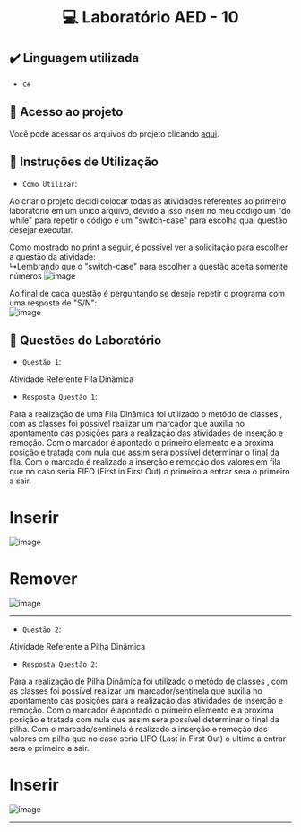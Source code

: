 <h1 align="center"> 💻 Laboratório AED - 10

## ✔️ Linguagem utilizada
- ``C#``

## 📁 Acesso ao projeto
Você pode acessar os arquivos do projeto clicando [aqui](https://github.com/AED-PCO/lab-aed-pco-2022-2-PedroHCunhaV).

## 📝 Instruções de Utilização

- `Como Utilizar`:

Ao criar o projeto decidi colocar todas as atividades referentes ao primeiro laboratório em um único arquivo, devido a isso inseri no meu codigo um "do while" para repetir o código e um "switch-case" para escolha qual questão desejar executar.

Como mostrado no print a seguir, é possível ver a solicitação para escolher a questão da atividade: <br>
  ↳Lembrando que o "switch-case" para escolher a questão aceita somente números
![image](https://user-images.githubusercontent.com/101759330/208002988-90b4ab0e-a066-400e-87b3-6239d1af1cb6.png)

Ao final de cada questão é perguntando se deseja repetir o programa com uma resposta de "S/N":<br>
![image](https://user-images.githubusercontent.com/101759330/187083140-d5ada98b-869f-48fd-b3b2-87fa281aaa90.png)

## 🔨 Questões do Laboratório
- `Questão 1`: 

Atividade Referente Fila Dinâmica

- `Resposta Questão 1`:

Para a realização de uma Fila Dinâmica foi utilizado o metódo de classes , com as classes foi possível realizar um marcador que auxilia no apontamento das posições para a realização das atividades de inserção e remoção. Com o marcador é apontado o primeiro elemento e  a proxima posição e tratada com nula que assim sera possível determinar o final da fila. Com o marcado é realizado a inserção e remoção dos valores em fila que no caso seria FIFO (First in First Out) o primeiro a entrar sera o primeiro a sair.

# Inserir
![image](https://user-images.githubusercontent.com/101759330/208003039-569fee44-9107-4bb7-a1ce-47e78892675a.png)

# Remover 
![image](https://user-images.githubusercontent.com/101759330/208004280-bd0e8d41-0466-4fa1-9db5-6bc6cd40dc46.png)

----------------------------------------------------------------------------------------------------------------------------------------------------------------------

- `Questão 2`:

Atividade Referente a Pilha Dinâmica 

- `Resposta Questão 2`:

Para a realização de Pilha Dinâmica foi utilizado o metódo de classes , com as classes foi possível realizar um marcador/sentinela que auxilia no apontamento das posições para a realização das atividades de inserção e remoção. Com o marcador é apontado o primeiro elemento e  a proxima posição e tratada com nula que assim sera possível determinar o final da pilha. Com o marcado/sentinela é realizado a inserção e remoção dos valores em pilha que no caso seria LIFO (Last in First Out) o ultimo a entrar sera o primeiro a sair.

# Inserir
![image](https://user-images.githubusercontent.com/101759330/208003039-569fee44-9107-4bb7-a1ce-47e78892675a.png)

----------------------------------------------------------------------------------------------------------------------------------------------------------------------

